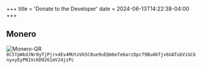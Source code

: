 +++
title = 'Donate to the Developer'
date = 2024-06-13T14:22:38-04:00
+++

## Monero

![Monero-QR](/other/monero-strannik.png)
`8C5TpWkdJNr8yTjPjrx4Ev4MUtoVk5C8ue9uEQm6eTe6arzDpcf9Bu46fjv6UATubViGCknyxyEyPN1VcKD9261mV24jzPc`
